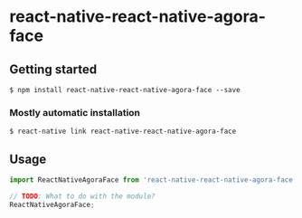# react-native-react-native-agora-face

## Getting started

`$ npm install react-native-react-native-agora-face --save`

### Mostly automatic installation

`$ react-native link react-native-react-native-agora-face`

## Usage
```javascript
import ReactNativeAgoraFace from 'react-native-react-native-agora-face';

// TODO: What to do with the module?
ReactNativeAgoraFace;
```
